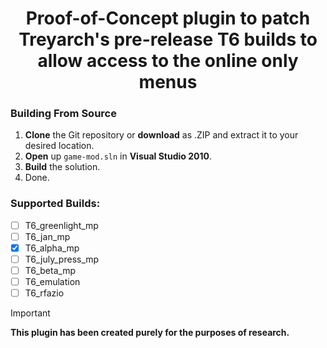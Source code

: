 <div align="center">

# Proof-of-Concept plugin to patch Treyarch's pre-release T6 builds to allow access to the online only menus

</div>

### Building From Source
1. **Clone** the Git repository or **download** as .ZIP and extract it to your desired location.
2. **Open** up `game-mod.sln` in **Visual Studio 2010**.
3. **Build** the solution.
4. Done.

### Supported Builds:
- [ ] T6_greenlight_mp
- [ ] T6_jan_mp
- [x] T6_alpha_mp
- [ ] T6_july_press_mp
- [ ] T6_beta_mp
- [ ] T6_emulation
- [ ] T6_rfazio

> [!IMPORTANT]
> **This plugin has been created purely for the purposes of research.**
